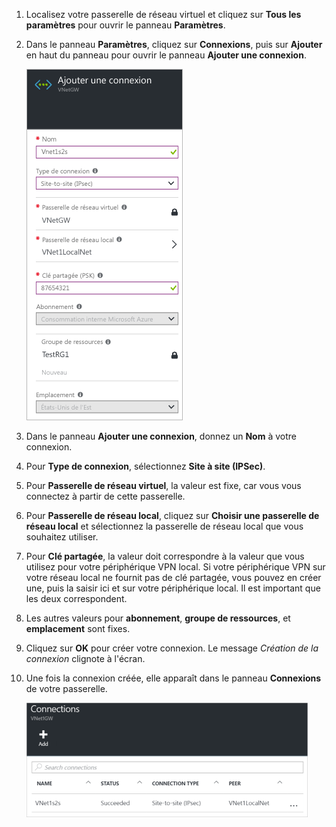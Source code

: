 1. Localisez votre passerelle de réseau virtuel et cliquez sur **Tous les paramètres** pour ouvrir le panneau **Paramètres**.
2. Dans le panneau **Paramètres**, cliquez sur **Connexions**, puis sur **Ajouter** en haut du panneau pour ouvrir le panneau **Ajouter une connexion**.
   
    ![Créer une connexion de site à site](./media/vpn-gateway-add-site-to-site-connection-rm-portal-include/addconnection250.png)
3. Dans le panneau **Ajouter une connexion**, donnez un **Nom** à votre connexion. 
4. Pour **Type de connexion**, sélectionnez **Site à site (IPSec)**.
5. Pour **Passerelle de réseau virtuel**, la valeur est fixe, car vous vous connectez à partir de cette passerelle.
6. Pour **Passerelle de réseau local**, cliquez sur **Choisir une passerelle de réseau local** et sélectionnez la passerelle de réseau local que vous souhaitez utiliser. 
7. Pour **Clé partagée**, la valeur doit correspondre à la valeur que vous utilisez pour votre périphérique VPN local. Si votre périphérique VPN sur votre réseau local ne fournit pas de clé partagée, vous pouvez en créer une, puis la saisir ici et sur votre périphérique local. Il est important que les deux correspondent.
8. Les autres valeurs pour **abonnement**, **groupe de ressources**, et **emplacement** sont fixes.
9. Cliquez sur **OK** pour créer votre connexion. Le message *Création de la connexion* clignote à l'écran.
10. Une fois la connexion créée, elle apparaît dans le panneau **Connexions** de votre passerelle.
    
    ![Créer une connexion de site à site](./media/vpn-gateway-add-site-to-site-connection-rm-portal-include/connectionstatus450.png)



<!--HONumber=Nov16_HO2-->


